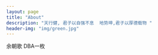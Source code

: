 ```yaml
---
layout: page
title: "About"
description: "天行健, 君子以自强不息  地势坤,君子以厚德载物 "
header-img: "img/green.jpg"
---
```


余朝歌 DBA一枚



